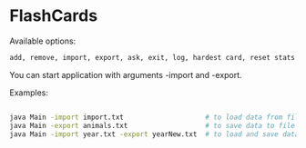 # FlashCards

Available options:

```bash
add, remove, import, export, ask, exit, log, hardest card, reset stats
```

You can start application with arguments -import and -export.<br>

Examples:

```bash

java Main -import import.txt                    # to load data from file import.txt right after program run
java Main -export animals.txt                   # to save data to file animals.txt after exit      
java Main -import year.txt -export yearNew.txt  # to load and save data
```
